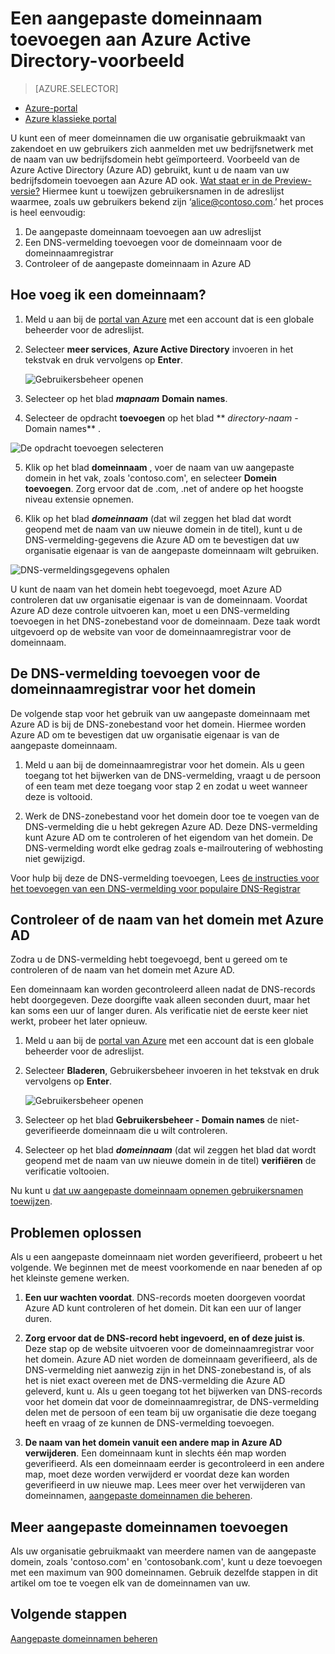 <properties
    pageTitle="Uw aangepaste domeinnaam toevoegen aan Azure Active Directory preview | Microsoft Azure"
    description="Het toevoegen van uw bedrijf domeinnamen aan Azure Active Directory, en hoe om te controleren of de domeinnaam."
    services="active-directory"
    documentationCenter=""
    authors="jeffsta"
    manager="femila"
    editor=""/>

<tags
    ms.service="active-directory"
    ms.workload="identity"
    ms.tgt_pltfrm="na"
    ms.devlang="na"
    ms.topic="article"
    ms.date="10/17/2016"
    ms.author="curtand"/>

# <a name="add-a-custom-domain-name-to-azure-active-directory-preview"></a>Een aangepaste domeinnaam toevoegen aan Azure Active Directory-voorbeeld

> [AZURE.SELECTOR]
- [Azure-portal](active-directory-domains-add-azure-portal.md)
- [Azure klassieke portal](active-directory-add-domain.md)

U kunt een of meer domeinnamen die uw organisatie gebruikmaakt van zakendoet en uw gebruikers zich aanmelden met uw bedrijfsnetwerk met de naam van uw bedrijfsdomein hebt geïmporteerd. Voorbeeld van de Azure Active Directory (Azure AD) gebruikt, kunt u de naam van uw bedrijfsdomein toevoegen aan Azure AD ook. [Wat staat er in de Preview-versie?](active-directory-preview-explainer.md) Hiermee kunt u toewijzen gebruikersnamen in de adreslijst waarmee, zoals uw gebruikers bekend zijn ‘alice@contoso.com.’ het proces is heel eenvoudig:

1. De aangepaste domeinnaam toevoegen aan uw adreslijst
2. Een DNS-vermelding toevoegen voor de domeinnaam voor de domeinnaamregistrar
3. Controleer of de aangepaste domeinnaam in Azure AD

## <a name="how-do-i-add-a-domain-name"></a>Hoe voeg ik een domeinnaam?

1.  Meld u aan bij de [portal van Azure](https://portal.azure.com) met een account dat is een globale beheerder voor de adreslijst.

2.  Selecteer **meer services**, **Azure Active Directory** invoeren in het tekstvak en druk vervolgens op **Enter**.

    ![Gebruikersbeheer openen](./media/active-directory-domains-add-azure-portal/user-management.png)

3. Selecteer op het blad ***mapnaam*** **Domain names**.

4. Selecteer de opdracht **toevoegen** op het blad ** *directory-naam* - Domain names** .

  ![De opdracht toevoegen selecteren](./media/active-directory-domains-add-azure-portal/add-command.png)

5. Klik op het blad **domeinnaam** , voer de naam van uw aangepaste domein in het vak, zoals 'contoso.com', en selecteer **Domein toevoegen**. Zorg ervoor dat de .com, .net of andere op het hoogste niveau extensie opnemen.

6. Klik op het blad ***domeinnaam*** (dat wil zeggen het blad dat wordt geopend met de naam van uw nieuwe domein in de titel), kunt u de DNS-vermelding-gegevens die Azure AD om te bevestigen dat uw organisatie eigenaar is van de aangepaste domeinnaam wilt gebruiken.

  ![DNS-vermeldingsgegevens ophalen](./media/active-directory-domains-add-azure-portal/get-dns-info.png)

U kunt de naam van het domein hebt toegevoegd, moet Azure AD controleren dat uw organisatie eigenaar is van de domeinnaam. Voordat Azure AD deze controle uitvoeren kan, moet u een DNS-vermelding toevoegen in het DNS-zonebestand voor de domeinnaam. Deze taak wordt uitgevoerd op de website van voor de domeinnaamregistrar voor de domeinnaam.

## <a name="add-the-dns-entry-at-the-domain-name-registrar-for-the-domain"></a>De DNS-vermelding toevoegen voor de domeinnaamregistrar voor het domein

De volgende stap voor het gebruik van uw aangepaste domeinnaam met Azure AD is bij de DNS-zonebestand voor het domein. Hiermee worden Azure AD om te bevestigen dat uw organisatie eigenaar is van de aangepaste domeinnaam.

1.  Meld u aan bij de domeinnaamregistrar voor het domein. Als u geen toegang tot het bijwerken van de DNS-vermelding, vraagt u de persoon of een team met deze toegang voor stap 2 en zodat u weet wanneer deze is voltooid.

2.  Werk de DNS-zonebestand voor het domein door toe te voegen van de DNS-vermelding die u hebt gekregen Azure AD. Deze DNS-vermelding kunt Azure AD om te controleren of het eigendom van het domein. De DNS-vermelding wordt elke gedrag zoals e-mailroutering of webhosting niet gewijzigd.

Voor hulp bij deze de DNS-vermelding toevoegen, Lees [de instructies voor het toevoegen van een DNS-vermelding voor populaire DNS-Registrar](https://support.office.com/article/Create-DNS-records-for-Office-365-when-you-manage-your-DNS-records-b0f3fdca-8a80-4e8e-9ef3-61e8a2a9ab23/)

## <a name="verify-the-domain-name-with-azure-ad"></a>Controleer of de naam van het domein met Azure AD

Zodra u de DNS-vermelding hebt toegevoegd, bent u gereed om te controleren of de naam van het domein met Azure AD.

Een domeinnaam kan worden gecontroleerd alleen nadat de DNS-records hebt doorgegeven. Deze doorgifte vaak alleen seconden duurt, maar het kan soms een uur of langer duren. Als verificatie niet de eerste keer niet werkt, probeer het later opnieuw.

1.  Meld u aan bij de [portal van Azure](https://portal.azure.com) met een account dat is een globale beheerder voor de adreslijst.

2.  Selecteer **Bladeren**, Gebruikersbeheer invoeren in het tekstvak en druk vervolgens op **Enter**.

    ![Gebruikersbeheer openen](./media/active-directory-domains-add-azure-portal/user-management.png)

3. Selecteer op het blad **Gebruikersbeheer - Domain names** de niet-geverifieerde domeinnaam die u wilt controleren.

4. Selecteer op het blad ***domeinnaam*** (dat wil zeggen het blad dat wordt geopend met de naam van uw nieuwe domein in de titel) **verifiëren** de verificatie voltooien.

Nu kunt u [dat uw aangepaste domeinnaam opnemen gebruikersnamen toewijzen](active-directory-users-create-azure-portal.md).

## <a name="troubleshooting"></a>Problemen oplossen

Als u een aangepaste domeinnaam niet worden geverifieerd, probeert u het volgende. We beginnen met de meest voorkomende en naar beneden af op het kleinste gemene werken.

1.  **Een uur wachten voordat**. DNS-records moeten doorgeven voordat Azure AD kunt controleren of het domein. Dit kan een uur of langer duren.

2.  **Zorg ervoor dat de DNS-record hebt ingevoerd, en of deze juist is**. Deze stap op de website uitvoeren voor de domeinnaamregistrar voor het domein. Azure AD niet worden de domeinnaam geverifieerd, als de DNS-vermelding niet aanwezig zijn in het DNS-zonebestand is, of als het is niet exact overeen met de DNS-vermelding die Azure AD geleverd, kunt u. Als u geen toegang tot het bijwerken van DNS-records voor het domein dat voor de domeinnaamregistrar, de DNS-vermelding delen met de persoon of een team bij uw organisatie die deze toegang heeft en vraag of ze kunnen de DNS-vermelding toevoegen.

3.  **De naam van het domein vanuit een andere map in Azure AD verwijderen**. Een domeinnaam kunt in slechts één map worden geverifieerd. Als een domeinnaam eerder is gecontroleerd in een andere map, moet deze worden verwijderd er voordat deze kan worden geverifieerd in uw nieuwe map. Lees meer over het verwijderen van domeinnamen, [aangepaste domeinnamen die beheren](active-directory-domains-manage-azure-portal.md).    

## <a name="add-more-custom-domain-names"></a>Meer aangepaste domeinnamen toevoegen

Als uw organisatie gebruikmaakt van meerdere namen van de aangepaste domein, zoals 'contoso.com' en 'contosobank.com', kunt u deze toevoegen met een maximum van 900 domeinnamen. Gebruik dezelfde stappen in dit artikel om toe te voegen elk van de domeinnamen van uw.

## <a name="next-steps"></a>Volgende stappen

[Aangepaste domeinnamen beheren](active-directory-domains-manage-azure-portal.md)
